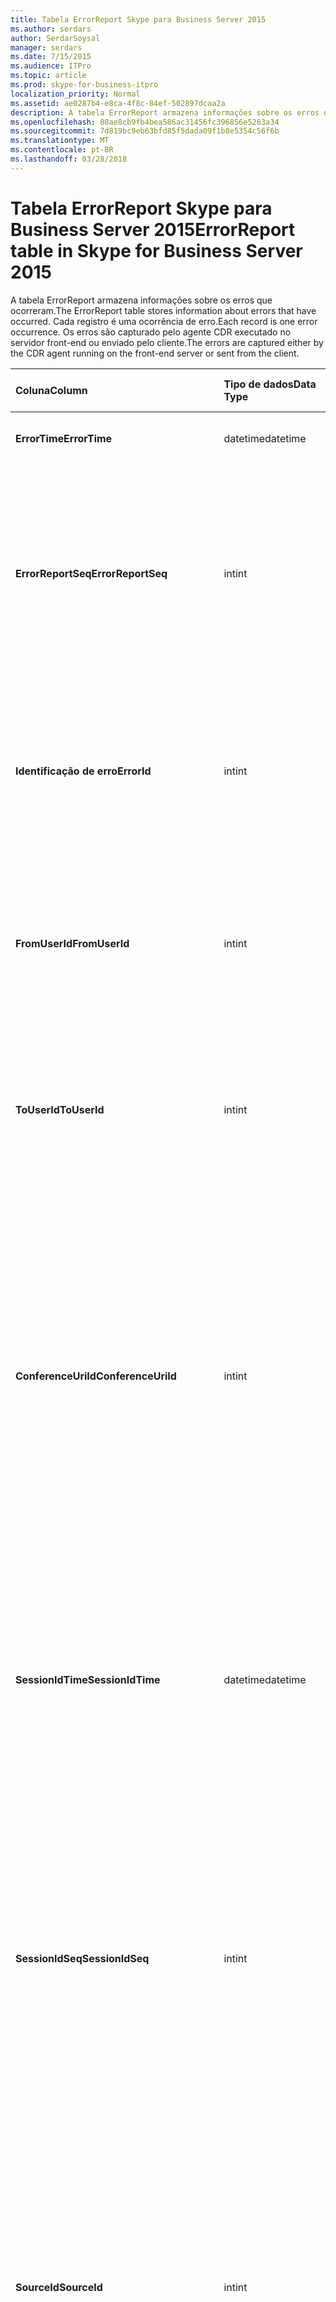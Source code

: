 ```yaml
---
title: Tabela ErrorReport Skype para Business Server 2015
ms.author: serdars
author: SerdarSoysal
manager: serdars
ms.date: 7/15/2015
ms.audience: ITPro
ms.topic: article
ms.prod: skype-for-business-itpro
localization_priority: Normal
ms.assetid: ae0287b4-e8ca-4f8c-84ef-502897dcaa2a
description: A tabela ErrorReport armazena informações sobre os erros que ocorreram. Cada registro é uma ocorrência de erro. Os erros são capturado pelo agente CDR executado no servidor front-end ou enviado pelo cliente.
ms.openlocfilehash: 80ae8cb9fb4bea586ac31456fc396856e5263a34
ms.sourcegitcommit: 7d819bc9eb63bfd85f5dada09f1b8e5354c56f6b
ms.translationtype: MT
ms.contentlocale: pt-BR
ms.lasthandoff: 03/28/2018
---
```

# <a name="errorreport-table-in-skype-for-business-server-2015"></a><span data-ttu-id="74fda-105">Tabela ErrorReport Skype para Business Server 2015</span><span class="sxs-lookup"><span data-stu-id="74fda-105">ErrorReport table in Skype for Business Server 2015</span></span>
 
<span data-ttu-id="74fda-106">A tabela ErrorReport armazena informações sobre os erros que ocorreram.</span><span class="sxs-lookup"><span data-stu-id="74fda-106">The ErrorReport table stores information about errors that have occurred.</span></span> <span data-ttu-id="74fda-107">Cada registro é uma ocorrência de erro.</span><span class="sxs-lookup"><span data-stu-id="74fda-107">Each record is one error occurrence.</span></span> <span data-ttu-id="74fda-108">Os erros são capturado pelo agente CDR executado no servidor front-end ou enviado pelo cliente.</span><span class="sxs-lookup"><span data-stu-id="74fda-108">The errors are captured either by the CDR agent running on the front-end server or sent from the client.</span></span>
  
|<span data-ttu-id="74fda-109">**Coluna**</span><span class="sxs-lookup"><span data-stu-id="74fda-109">**Column**</span></span>|<span data-ttu-id="74fda-110">**Tipo de dados**</span><span class="sxs-lookup"><span data-stu-id="74fda-110">**Data Type**</span></span>|<span data-ttu-id="74fda-111">**Índice de chaves /**</span><span class="sxs-lookup"><span data-stu-id="74fda-111">**Key/Index**</span></span>|<span data-ttu-id="74fda-112">**Detalhes**</span><span class="sxs-lookup"><span data-stu-id="74fda-112">**Details**</span></span>|
|:-----|:-----|:-----|:-----|
|<span data-ttu-id="74fda-113">**ErrorTime**</span><span class="sxs-lookup"><span data-stu-id="74fda-113">**ErrorTime**</span></span> <br/> |<span data-ttu-id="74fda-114">datetime</span><span class="sxs-lookup"><span data-stu-id="74fda-114">datetime</span></span>  <br/> |<span data-ttu-id="74fda-115">Primária</span><span class="sxs-lookup"><span data-stu-id="74fda-115">Primary</span></span>  <br/> |<span data-ttu-id="74fda-116">Data e hora em que o erro ocorreu.</span><span class="sxs-lookup"><span data-stu-id="74fda-116">Date and time the error occurred.</span></span>  <br/> |
|<span data-ttu-id="74fda-117">**ErrorReportSeq**</span><span class="sxs-lookup"><span data-stu-id="74fda-117">**ErrorReportSeq**</span></span> <br/> |<span data-ttu-id="74fda-118">int</span><span class="sxs-lookup"><span data-stu-id="74fda-118">int</span></span>  <br/> |<span data-ttu-id="74fda-119">Primária</span><span class="sxs-lookup"><span data-stu-id="74fda-119">Primary</span></span>  <br/> |<span data-ttu-id="74fda-120">Número de identificação para identificar o relatório de erros.</span><span class="sxs-lookup"><span data-stu-id="74fda-120">ID number to identify the error report.</span></span> <span data-ttu-id="74fda-121">Usado em conjunto com **ErrorTime** para identificar exclusivamente um relatório de erros.</span><span class="sxs-lookup"><span data-stu-id="74fda-121">Used in conjunction with **ErrorTime** to uniquely identify an error report.</span></span> <br/> |
|<span data-ttu-id="74fda-122">**Identificação de erro**</span><span class="sxs-lookup"><span data-stu-id="74fda-122">**ErrorId**</span></span> <br/> |<span data-ttu-id="74fda-123">int</span><span class="sxs-lookup"><span data-stu-id="74fda-123">int</span></span>  <br/> |<span data-ttu-id="74fda-124">Externa</span><span class="sxs-lookup"><span data-stu-id="74fda-124">Foreign</span></span>  <br/> |<span data-ttu-id="74fda-125">ID exclusiva do tipo de erro.</span><span class="sxs-lookup"><span data-stu-id="74fda-125">Unique ID of the error type.</span></span> <span data-ttu-id="74fda-126">Consulte a [tabela ErrorDef no Skype para Business Server 2015](errordef.md) para obter mais informações.</span><span class="sxs-lookup"><span data-stu-id="74fda-126">See the [ErrorDef table in Skype for Business Server 2015](errordef.md) for more information.</span></span> <br/> |
|<span data-ttu-id="74fda-127">**FromUserId**</span><span class="sxs-lookup"><span data-stu-id="74fda-127">**FromUserId**</span></span> <br/> |<span data-ttu-id="74fda-128">int</span><span class="sxs-lookup"><span data-stu-id="74fda-128">int</span></span>  <br/> |<span data-ttu-id="74fda-129">Externa</span><span class="sxs-lookup"><span data-stu-id="74fda-129">Foreign</span></span>  <br/> |<span data-ttu-id="74fda-130">Usuário que originou a solicitação que causou o erro.</span><span class="sxs-lookup"><span data-stu-id="74fda-130">User who originated the request that caused the error.</span></span> <span data-ttu-id="74fda-131">Consulte a [tabela de usuários](users.md) para obter mais informações.</span><span class="sxs-lookup"><span data-stu-id="74fda-131">See the [Users table](users.md) for more information.</span></span> <br/> |
|<span data-ttu-id="74fda-132">**ToUserId**</span><span class="sxs-lookup"><span data-stu-id="74fda-132">**ToUserId**</span></span> <br/> |<span data-ttu-id="74fda-133">int</span><span class="sxs-lookup"><span data-stu-id="74fda-133">int</span></span>  <br/> |<span data-ttu-id="74fda-134">Externa</span><span class="sxs-lookup"><span data-stu-id="74fda-134">Foreign</span></span>  <br/> |<span data-ttu-id="74fda-135">Usuário de destino para a solicitação que causou o erro.</span><span class="sxs-lookup"><span data-stu-id="74fda-135">Destination user for the request that caused the error.</span></span> <span data-ttu-id="74fda-136">Consulte a [tabela de usuários](users.md) para obter mais informações.</span><span class="sxs-lookup"><span data-stu-id="74fda-136">See the [Users table](users.md) for more information.</span></span> <br/> |
|<span data-ttu-id="74fda-137">**ConferenceUriId**</span><span class="sxs-lookup"><span data-stu-id="74fda-137">**ConferenceUriId**</span></span> <br/> |<span data-ttu-id="74fda-138">int</span><span class="sxs-lookup"><span data-stu-id="74fda-138">int</span></span>  <br/> |<span data-ttu-id="74fda-139">Externa</span><span class="sxs-lookup"><span data-stu-id="74fda-139">Foreign</span></span>  <br/> |<span data-ttu-id="74fda-140">URI de conferência relacionadas ao erro.</span><span class="sxs-lookup"><span data-stu-id="74fda-140">Conference URI related to the error.</span></span> <span data-ttu-id="74fda-141">Consulte a [tabela ConferenceUris do Skype para Business Server 2015](conferenceuris.md) para obter mais informações.</span><span class="sxs-lookup"><span data-stu-id="74fda-141">See the [ConferenceUris table in Skype for Business Server 2015](conferenceuris.md) for more information.</span></span> <span data-ttu-id="74fda-142">Geralmente, se ConferenceUriId não for nula, em seguida, FromUserId ou ToUserId será nulo.</span><span class="sxs-lookup"><span data-stu-id="74fda-142">Typically, if ConferenceUriId is not null, then either FromUserId or ToUserId will be null.</span></span> <br/> |
|<span data-ttu-id="74fda-143">**SessionIdTime**</span><span class="sxs-lookup"><span data-stu-id="74fda-143">**SessionIdTime**</span></span> <br/> |<span data-ttu-id="74fda-144">datetime</span><span class="sxs-lookup"><span data-stu-id="74fda-144">datetime</span></span>  <br/> |<span data-ttu-id="74fda-145">Externa</span><span class="sxs-lookup"><span data-stu-id="74fda-145">Foreign</span></span>  <br/> |<span data-ttu-id="74fda-146">Usado em conjunto com **SessionIdSeq** para identificar exclusivamente uma sessão.</span><span class="sxs-lookup"><span data-stu-id="74fda-146">Used in conjunction with **SessionIdSeq** to uniquely identify a session.</span></span> <span data-ttu-id="74fda-147">Consulte a [tabela no Skype para Business Server 2015 de diálogos](dialogs.md) para obter mais informações.</span><span class="sxs-lookup"><span data-stu-id="74fda-147">See the [Dialogs table in Skype for Business Server 2015](dialogs.md) for more information.</span></span> <br/> |
|<span data-ttu-id="74fda-148">**SessionIdSeq**</span><span class="sxs-lookup"><span data-stu-id="74fda-148">**SessionIdSeq**</span></span> <br/> |<span data-ttu-id="74fda-149">int</span><span class="sxs-lookup"><span data-stu-id="74fda-149">int</span></span>  <br/> |<span data-ttu-id="74fda-150">Externa</span><span class="sxs-lookup"><span data-stu-id="74fda-150">Foreign</span></span>  <br/> |<span data-ttu-id="74fda-151">Número de identificação para identificar a sessão.</span><span class="sxs-lookup"><span data-stu-id="74fda-151">ID number to identify the session.</span></span> <span data-ttu-id="74fda-152">Usado em conjunto com **SessionIdTime** para identificar exclusivamente uma sessão.</span><span class="sxs-lookup"><span data-stu-id="74fda-152">Used in conjunction with **SessionIdTime** to uniquely identify a session.</span></span> <span data-ttu-id="74fda-153">Consulte a [tabela no Skype para Business Server 2015 de diálogos](dialogs.md) para obter mais informações.</span><span class="sxs-lookup"><span data-stu-id="74fda-153">See the [Dialogs table in Skype for Business Server 2015](dialogs.md) for more information.</span></span> <br/> |
|<span data-ttu-id="74fda-154">**SourceId**</span><span class="sxs-lookup"><span data-stu-id="74fda-154">**SourceId**</span></span> <br/> |<span data-ttu-id="74fda-155">int</span><span class="sxs-lookup"><span data-stu-id="74fda-155">int</span></span>  <br/> |<span data-ttu-id="74fda-156">Externa</span><span class="sxs-lookup"><span data-stu-id="74fda-156">Foreign</span></span>  <br/> |<span data-ttu-id="74fda-157">Servidor que enviou o relatório de erro (se o relatório está sendo enviado de um componente do servidor).</span><span class="sxs-lookup"><span data-stu-id="74fda-157">Server that sent the error report (if the report is being sent from a server component).</span></span> <span data-ttu-id="74fda-158">Consulte a [tabela de servidores](servers.md) para obter mais informações.</span><span class="sxs-lookup"><span data-stu-id="74fda-158">See the [Servers table](servers.md) for more information.</span></span> <br/> <span data-ttu-id="74fda-159">Este campo foi introduzido no Microsoft Lync Server 2013.</span><span class="sxs-lookup"><span data-stu-id="74fda-159">This field was introduced in Microsoft Lync Server 2013.</span></span>  <br/> |
|<span data-ttu-id="74fda-160">**ApplicationId**</span><span class="sxs-lookup"><span data-stu-id="74fda-160">**ApplicationId**</span></span> <br/> |<span data-ttu-id="74fda-161">int</span><span class="sxs-lookup"><span data-stu-id="74fda-161">int</span></span>  <br/> |<span data-ttu-id="74fda-162">Externa</span><span class="sxs-lookup"><span data-stu-id="74fda-162">Foreign</span></span>  <br/> |<span data-ttu-id="74fda-163">Servidor que enviou o relatório de erro (se o relatório está sendo enviado de um componente do servidor).</span><span class="sxs-lookup"><span data-stu-id="74fda-163">Server that sent the error report (if the report is being sent from a server component).</span></span> <span data-ttu-id="74fda-164">Consulte a [tabela de aplicativo no Skype para Business Server 2015](application.md) para obter mais informações.</span><span class="sxs-lookup"><span data-stu-id="74fda-164">See the [Application table in Skype for Business Server 2015](application.md) for more information.</span></span> <br/> <span data-ttu-id="74fda-165">Este campo foi introduzido no Microsoft Lync Server 2013.</span><span class="sxs-lookup"><span data-stu-id="74fda-165">This field was introduced in Microsoft Lync Server 2013.</span></span>  <br/> |
|<span data-ttu-id="74fda-166">**MsDiagHeader**</span><span class="sxs-lookup"><span data-stu-id="74fda-166">**MsDiagHeader**</span></span> <br/> |<span data-ttu-id="74fda-167">imagem</span><span class="sxs-lookup"><span data-stu-id="74fda-167">image</span></span>  <br/> | <br/> |<span data-ttu-id="74fda-168">Obter mais informações sobre o erro.</span><span class="sxs-lookup"><span data-stu-id="74fda-168">More information about the error.</span></span>  <br/> <span data-ttu-id="74fda-169">Esses dados podem ser convertidos em formato de texto usando esta sintaxe:</span><span class="sxs-lookup"><span data-stu-id="74fda-169">This data can be converted to text format by using this syntax:</span></span>  <br/>  `cast(cast(Detail as varbinary(max)) as varchar(max))` <br/> |
|<span data-ttu-id="74fda-170">**ClientVersionId**</span><span class="sxs-lookup"><span data-stu-id="74fda-170">**ClientVersionId**</span></span> <br/> |<span data-ttu-id="74fda-171">int</span><span class="sxs-lookup"><span data-stu-id="74fda-171">int</span></span>  <br/> |<span data-ttu-id="74fda-172">Externa</span><span class="sxs-lookup"><span data-stu-id="74fda-172">Foreign</span></span>  <br/> |<span data-ttu-id="74fda-173">A versão do cliente do ponto de extremidade que envia o relatório de erros.</span><span class="sxs-lookup"><span data-stu-id="74fda-173">The client version of endpoint that sends the error report.</span></span> <span data-ttu-id="74fda-174">Consulte a [tabela ClientVersions Skype para Business Server 2015](clientversions.md) para obter mais informações.</span><span class="sxs-lookup"><span data-stu-id="74fda-174">See the [ClientVersions table in Skype for Business Server 2015](clientversions.md) for more information.</span></span> <br/> |
|<span data-ttu-id="74fda-175">**IsCapturedByServer**</span><span class="sxs-lookup"><span data-stu-id="74fda-175">**IsCapturedByServer**</span></span> <br/> |<span data-ttu-id="74fda-176">bit</span><span class="sxs-lookup"><span data-stu-id="74fda-176">bit</span></span>  <br/> ||<span data-ttu-id="74fda-177">É o relatório de erros capturado pelo agente de CDR em execução no servidor front-end ou enviado pelo cliente.</span><span class="sxs-lookup"><span data-stu-id="74fda-177">Is the error report captured by the CDR agent running on the front-end server, or sent by the client.</span></span>  <br/> |
|<span data-ttu-id="74fda-178">**Sinalizador**</span><span class="sxs-lookup"><span data-stu-id="74fda-178">**Flag**</span></span> <br/> |<span data-ttu-id="74fda-179">smallint</span><span class="sxs-lookup"><span data-stu-id="74fda-179">smallint</span></span>  <br/> ||<span data-ttu-id="74fda-180">Reservado para uso futuro.</span><span class="sxs-lookup"><span data-stu-id="74fda-180">Reserved for future use.</span></span>  <br/> |
|<span data-ttu-id="74fda-181">**TelemetryId**</span><span class="sxs-lookup"><span data-stu-id="74fda-181">**TelemetryId**</span></span> <br/> |<span data-ttu-id="74fda-182">Identificador exclusivo</span><span class="sxs-lookup"><span data-stu-id="74fda-182">uniqueIdentifier</span></span>  <br/> ||<span data-ttu-id="74fda-183">Identificador exclusivo correlacionando as informações de tempo de ingresso para os diferentes componentes envolvidos em uma conferência.</span><span class="sxs-lookup"><span data-stu-id="74fda-183">Unique identifier correlating join time information for the different components involved in a conference.</span></span>  <br/> <span data-ttu-id="74fda-184">Este campo foi introduzido no Microsoft Lync Server 2013.</span><span class="sxs-lookup"><span data-stu-id="74fda-184">This field was introduced in Microsoft Lync Server 2013.</span></span>  <br/> |
|<span data-ttu-id="74fda-185">**SessionSetupTime**</span><span class="sxs-lookup"><span data-stu-id="74fda-185">**SessionSetupTime**</span></span> <br/> |<span data-ttu-id="74fda-186">int</span><span class="sxs-lookup"><span data-stu-id="74fda-186">int</span></span>  <br/> ||<span data-ttu-id="74fda-187">Tempo (em milissegundos) necessário para um componente específico ingresse em uma conferência.</span><span class="sxs-lookup"><span data-stu-id="74fda-187">Time (in milliseconds) required for a specific component to join a conference.</span></span>  <br/> <span data-ttu-id="74fda-188">Este campo foi introduzido no Microsoft Lync Server 2013.</span><span class="sxs-lookup"><span data-stu-id="74fda-188">This field was introduced in Microsoft Lync Server 2013.</span></span>  <br/> |
|<span data-ttu-id="74fda-189">**ServerId**</span><span class="sxs-lookup"><span data-stu-id="74fda-189">**ServerId**</span></span> <br/> |<span data-ttu-id="74fda-190">int</span><span class="sxs-lookup"><span data-stu-id="74fda-190">int</span></span>  <br/> |<span data-ttu-id="74fda-191">Externa</span><span class="sxs-lookup"><span data-stu-id="74fda-191">Foreign</span></span>  <br/> |<span data-ttu-id="74fda-192">Representa o nome de domínio totalmente qualificado do servidor que gerou o relatório de erros.</span><span class="sxs-lookup"><span data-stu-id="74fda-192">Represents the fully qualified domain name of the server that generated the error report.</span></span>  <br/> |
|<span data-ttu-id="74fda-193">**PoolId**</span><span class="sxs-lookup"><span data-stu-id="74fda-193">**PoolId**</span></span> <br/> |<span data-ttu-id="74fda-194">int</span><span class="sxs-lookup"><span data-stu-id="74fda-194">int</span></span>  <br/> |<span data-ttu-id="74fda-195">Externa</span><span class="sxs-lookup"><span data-stu-id="74fda-195">Foreign</span></span>  <br/> |<span data-ttu-id="74fda-196">Representa o nome de domínio totalmente qualificado do pool onde o relatório de erro foi gerado.</span><span class="sxs-lookup"><span data-stu-id="74fda-196">Represents the fully qualified domain name of the pool where the error report was generated.</span></span>  <br/> |
|<span data-ttu-id="74fda-197">**LastModifiedTime**</span><span class="sxs-lookup"><span data-stu-id="74fda-197">**LastModifiedTime**</span></span> <br/> |<span data-ttu-id="74fda-198">DateTime</span><span class="sxs-lookup"><span data-stu-id="74fda-198">Datetime</span></span>  <br/> ||<span data-ttu-id="74fda-199">Para uso interno pelo serviço de monitoramento.</span><span class="sxs-lookup"><span data-stu-id="74fda-199">For internal use by the Monitoring service.</span></span>  <br/> <span data-ttu-id="74fda-200">Este campo foi introduzido no Skype para Business Server 2015.</span><span class="sxs-lookup"><span data-stu-id="74fda-200">This field was introduced in Skype for Business Server 2015.</span></span>  <br/> |
   


